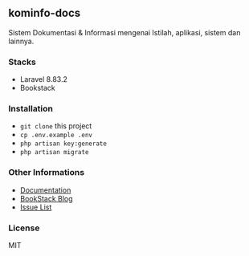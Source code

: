 ## kominfo-docs

Sistem Dokumentasi & Informasi mengenai Istilah, aplikasi, sistem dan lainnya.
### Stacks

- Laravel 8.83.2
- Bookstack

### Installation

- ```git clone``` this project
- ```cp .env.example .env```
- ```php artisan key:generate```
- ```php artisan migrate```

### Other Informations

* [Documentation](https://www.bookstackapp.com/docs)
* [BookStack Blog](https://www.bookstackapp.com/blog)
* [Issue List](https://github.com/BookStackApp/BookStack/issues)

### License

MIT 
